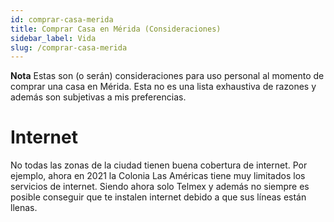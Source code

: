 ```yaml
---
id: comprar-casa-merida
title: Comprar Casa en Mérida (Consideraciones)
sidebar_label: Vida
slug: /comprar-casa-merida
---
```


**Nota** Estas son (o serán) consideraciones para uso personal al momento de comprar una casa en Mérida. Esta no es una lista exhaustiva de razones y además son subjetivas a mis preferencias. 

# Internet

No todas las zonas de la ciudad tienen buena cobertura de internet. Por ejemplo, ahora en 2021 la Colonia Las Américas tiene muy limitados los servicios de internet. Siendo ahora solo Telmex y además no siempre es posible conseguir que te instalen internet debido a que sus líneas están llenas. 

